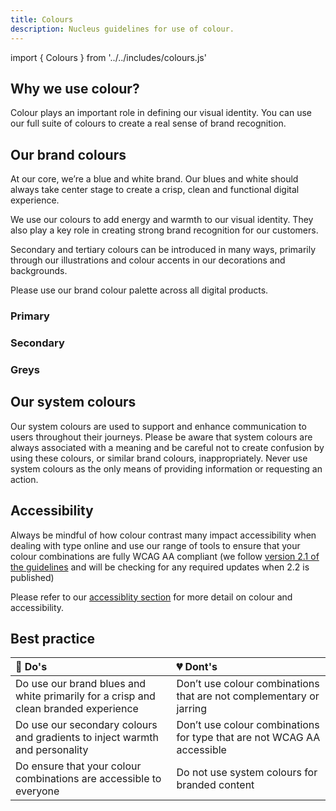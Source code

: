```yaml
---
title: Colours
description: Nucleus guidelines for use of colour.
---
```


import { Colours } from '../../includes/colours.js'

## Why we use colour?

Colour plays an important role in defining our visual identity. You can use our full suite of colours to create a real sense of brand recognition.

## Our brand colours 

At our core, we’re a blue and white brand. Our blues and white should always take center stage to create a crisp, clean and functional digital experience. 

We use our colours to add energy and warmth to our visual identity. They also play a key role in creating strong brand recognition for our customers.

Secondary and tertiary colours can be introduced in many ways, primarily through our illustrations and colour accents in our decorations and backgrounds.

Please use our brand colour palette across all digital products.

### Primary 

<Colours colourGroup="primary"></Colours>

### Secondary 

<Colours colourGroup="secondary"></Colours>

### Greys 

<Colours colourGroup="greyscale"></Colours>

## Our system colours

Our system colours are used to support and enhance communication to users throughout their journeys. Please be aware that system colours are always associated with a meaning and be careful not to create confusion by using these colours, or similar brand colours, inappropriately. Never use system colours as the only means of providing information or requesting an action.

<Colours colourGroup="system"></Colours>


## Accessibility

Always be mindful of how colour contrast many impact accessibility when dealing with type online and use our range of tools to ensure that your colour combinations are fully WCAG AA compliant (we follow [version 2.1 of the guidelines](https://www.w3.org/TR/WCAG21/) and will be checking for any required updates when 2.2 is published)

Please refer to our [accessiblity section](getting-started/accessibility.md) for more detail on colour and accessibility. 

## Best practice

| 💚 Do's | 💔 Dont's |
| :--- | :--- |
| Do use our brand blues and white primarily for a crisp and clean branded experience | Don’t use colour combinations that are not complementary or jarring |
| Do use our secondary colours and gradients to inject warmth and personality | Don’t use colour combinations for type that are not WCAG AA accessible |
| Do ensure that your colour combinations are accessible to everyone | Do not use system colours for branded content |


